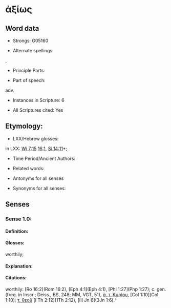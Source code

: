 # ἀξίως

<!-- Status: S2=NeedsEdits -->
<!-- Lexica used for edits:   -->

## Word data

* Strongs: G05160

* Alternate spellings:

,

* Principle Parts: 


* Part of speech: 

adv.

* Instances in Scripture: 6

* All Scriptures cited: Yes

## Etymology: 


* LXX/Hebrew glosses: 

in LXX: [Wi 7:15](Wis.7.15) [16:1](Wis.16.1), [Si 14:11](Sir.14.11)*;

* Time Period/Ancient Authors: 


* Related words: 

* Antonyms for all senses

* Synonyms for all senses: 


## Senses 


### Sense  1.0: 

#### Definition: 

#### Glosses: 

worthily; 

#### Explanation: 


#### Citations: 

worthily: [Ro 16:2](Rom 16:2), [Eph 4:1](Eph 4:1), [Phl 1:27](Php 1:27); c. gen. (freq. in Inscr.; Deiss., BS, 248; MM, VGT, 51), [ἀ. τ. Κυρίου](), [Col 1:10](Col 1:10); [τ. θεοῦ]() [I Th 2:12](1Th 2:12), [III Jn 6](3Jn 1:6).†
